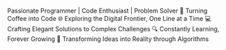 Passionate Programmer | Code Enthusiast | Problem Solver
🚀 Turning Coffee into Code
🌐 Exploring the Digital Frontier, One Line at a Time
💻 Crafting Elegant Solutions to Complex Challenges
🔍 Constantly Learning, Forever Growing
🎯 Transforming Ideas into Reality through Algorithms
